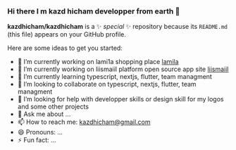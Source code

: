 ### Hi there I m  kazd hicham developper from earth 👋


**kazdhicham/kazdhicham** is a ✨ _special_ ✨ repository because its `README.md` (this file) appears on your GitHub profile.

Here are some ideas to get you started:

- 🔭 I’m currently working on lami1a shopping place [lamila](https://lami1a.com)
- 🔭 I’m currently working on liismaiil platform open source app site [liismaiil](https://liismaiil.org)
- 🌱 I’m currently learning typescript, nextjs, flutter, team managment
- 👯 I’m looking to collaborate on typescript, nextjs, flutter, team managment
- 🤔 I’m looking for help with developper skills or design skill for my logos and some other projects
- 💬 Ask me about ...
- 📫 How to reach me: kazdhicham@gmail.com<!--  or ismaiil@lami1a.com -->
- 😄 Pronouns: ...
- ⚡ Fun fact: ...

